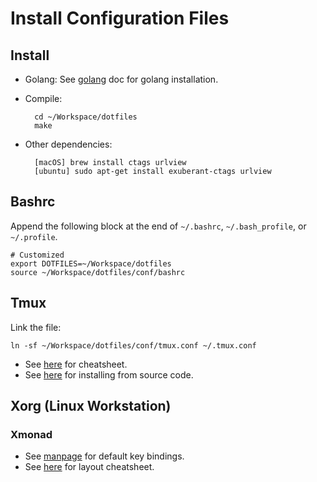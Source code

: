 # Install Configuration Files

## Install

- Golang: See [golang](doc/golang.md#install) doc for golang installation.
- Compile:

        cd ~/Workspace/dotfiles
        make

- Other dependencies:

        [macOS] brew install ctags urlview
        [ubuntu] sudo apt-get install exuberant-ctags urlview

## Bashrc

Append the following block at the end of `~/.bashrc`, `~/.bash_profile`, or
`~/.profile`.

    # Customized
    export DOTFILES=~/Workspace/dotfiles
    source ~/Workspace/dotfiles/conf/bashrc

## Tmux

Link the file:

    ln -sf ~/Workspace/dotfiles/conf/tmux.conf ~/.tmux.conf

- See [here](doc/tmux.md#tmux-cheatsheet) for cheatsheet.
- See [here](doc/tmux.md#install) for installing from source code.

## Xorg (Linux Workstation)

### Xmonad

- See [manpage](https://xmonad.org/manpage.html) for default key bindings.
- See [here](doc/xmonad_cheatsheet.md) for layout cheatsheet.

